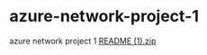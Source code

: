# azure-network-project-1
azure network project 1
[README (1).zip](https://github.com/cmiller7741/azure-network-project-1/files/7603945/README.1.zip)
